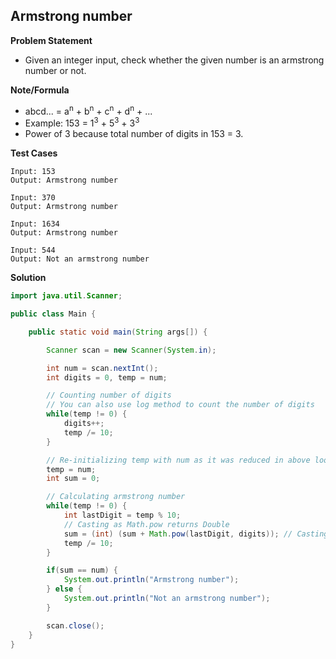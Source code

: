 ## Armstrong number

**Problem Statement**

- Given an integer input, check whether the given number is an armstrong number or not.

**Note/Formula**

- abcd... = a<sup>n</sup> + b<sup>n</sup> + c<sup>n</sup> + d<sup>n</sup> + ...
- Example: 153 = 1<sup>3</sup> + 5<sup>3</sup> + 3<sup>3</sup>
- Power of 3 because total number of digits in 153 = 3.

**Test Cases**

```
Input: 153
Output: Armstrong number

Input: 370
Output: Armstrong number

Input: 1634
Output: Armstrong number

Input: 544
Output: Not an armstrong number
```

**Solution**

```java
import java.util.Scanner;

public class Main {

	public static void main(String args[]) {

		Scanner scan = new Scanner(System.in);

		int num = scan.nextInt();
		int digits = 0, temp = num;

		// Counting number of digits
		// You can also use log method to count the number of digits
		while(temp != 0) {
			digits++;
			temp /= 10;
		}

		// Re-initializing temp with num as it was reduced in above loop
		temp = num;
		int sum = 0;

		// Calculating armstrong number
		while(temp != 0) {
			int lastDigit = temp % 10;
			// Casting as Math.pow returns Double
			sum = (int) (sum + Math.pow(lastDigit, digits)); // Casting as Math.pow returns Double
			temp /= 10;
		}

		if(sum == num) {
			System.out.println("Armstrong number");
		} else {
			System.out.println("Not an armstrong number");
		}

		scan.close();
	}
}
```
